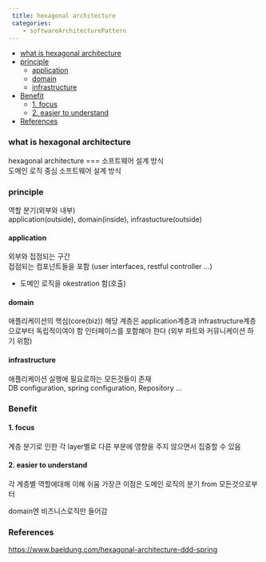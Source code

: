 ```yaml
---
 title: hexagonal architecture
 categories: 
    - softwareArchitecturePattern
---
```




- [what is hexagonal architecture](#what-is-hexagonal-architecture)
- [principle](#principle)
  * [application](#application)
  * [domain](#domain)
  * [infrastructure](#infrastructure)
- [Benefit](#benefit)
  * [1. focus](#1-focus)
  * [2. easier to understand](#2-easier-to-understand)
- [References](#references)



### what is hexagonal architecture
hexagonal architecture === 소프트웨어 설계 방식 <br>
도메인 로직 중심 소프트웨어 설계 방식<br>

### principle 
역할 분기(외부와 내부) <br>
application(outside), domain(inside), infrastucture(outside) <br>


#### application
외부와 접점되는 구간<br>
접점되는 컴포넌트들을 포함 (user interfaces, restful controller ...)<br>
+ 도메인 로직을 okestration 함(호출)<br>


#### domain
애플리케이션의 핵심(core(biz)) 
해당 계층은 application계층과 infrastructure계층으로부터 독립적이여야 함
인터페이스를 포함해야 한다 (외부 파트와 커뮤니케이션 하기 위함)


#### infrastructure
애플리케이션 실행에 필요로하는 모든것들이 존재<br>
DB configuration, spring configuration, Repository ...<br>


### Benefit
#### 1. focus 
계층 분기로 인한 각 layer별로 다른 부분에 영향을 주지 않으면서 집중할 수 있음
#### 2. easier to understand 
각 계층별 역할에대해 이해 쉬움
가장큰 이점은 도메인 로직의 분기 from 모든것으로부터

domain엔 비즈니스로직만 들어감


### References
https://www.baeldung.com/hexagonal-architecture-ddd-spring
